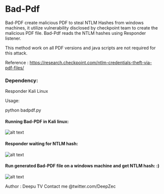 # Bad-Pdf

Bad-PDF create malicious PDF to steal NTLM Hashes from windows machines, it utilize vulnerability disclosed by checkpoint team to create the malicious PDF file. Bad-Pdf reads the NTLM hashes using Responder listener.

This method work on all PDF versions and java scripts are not required for this attack.

Reference : https://research.checkpoint.com/ntlm-credentials-theft-via-pdf-files/

### Dependency: 
Responder 
Kali Linux

Usage:

python badpdf.py

#### Running Bad-PDF in Kali linux:

![alt text](https://github.com/deepzec/Bad-Pdf/blob/master/screenshots/bad-pdf.PNG "Bad-PDF")

#### Responder waiting for NTLM hash:

![alt text](https://github.com/deepzec/Bad-Pdf/blob/master/screenshots/responder.PNG "Bad-PDF")

#### Run generated Bad-PDF file on a windows machine and get NTLM hash: :)

![alt text](https://github.com/deepzec/Bad-Pdf/blob/master/screenshots/NTLM-hash.PNG "Bad-PDF")

Author : Deepu TV Contact me @twitter.com/DeepZec 

